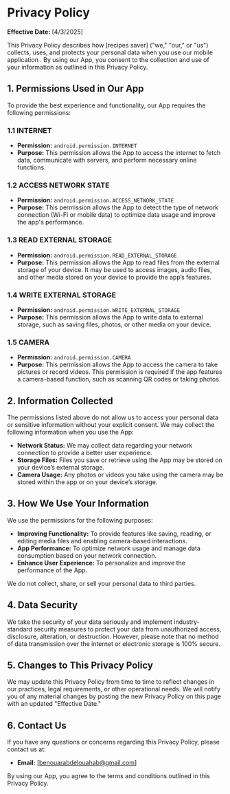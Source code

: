 # Privacy Policy

**Effective Date:** [4/3/2025]

This Privacy Policy describes how [recipes saver] ("we," "our," or "us") collects, uses, and protects your personal data when you use our mobile application . By using our App, you consent to the collection and use of your information as outlined in this Privacy Policy.

## 1. Permissions Used in Our App

To provide the best experience and functionality, our App requires the following permissions:

### 1.1 INTERNET
- **Permission:** `android.permission.INTERNET`
- **Purpose:** This permission allows the App to access the internet to fetch data, communicate with servers, and perform necessary online functions. 

### 1.2 ACCESS NETWORK STATE
- **Permission:** `android.permission.ACCESS_NETWORK_STATE`
- **Purpose:** This permission allows the App to detect the type of network connection (Wi-Fi or mobile data) to optimize data usage and improve the app's performance.

### 1.3 READ EXTERNAL STORAGE
- **Permission:** `android.permission.READ_EXTERNAL_STORAGE`
- **Purpose:** This permission allows the App to read files from the external storage of your device. It may be used to access images, audio files, and other media stored on your device to provide the app’s features.

### 1.4 WRITE EXTERNAL STORAGE
- **Permission:** `android.permission.WRITE_EXTERNAL_STORAGE`
- **Purpose:** This permission allows the App to write data to external storage, such as saving files, photos, or other media on your device.

### 1.5 CAMERA
- **Permission:** `android.permission.CAMERA`
- **Purpose:** This permission allows the App to access the camera to take pictures or record videos. This permission is required if the app features a camera-based function, such as scanning QR codes or taking photos.

## 2. Information Collected

The permissions listed above do not allow us to access your personal data or sensitive information without your explicit consent. We may collect the following information when you use the App:

- **Network Status:** We may collect data regarding your network connection to provide a better user experience.
- **Storage Files:** Files you save or retrieve using the App may be stored on your device’s external storage.
- **Camera Usage:** Any photos or videos you take using the camera may be stored within the app or on your device’s storage.

## 3. How We Use Your Information

We use the permissions for the following purposes:

- **Improving Functionality:** To provide features like saving, reading, or editing media files and enabling camera-based interactions.
- **App Performance:** To optimize network usage and manage data consumption based on your network connection.
- **Enhance User Experience:** To personalize and improve the performance of the App.

We do not collect, share, or sell your personal data to third parties.

## 4. Data Security

We take the security of your data seriously and implement industry-standard security measures to protect your data from unauthorized access, disclosure, alteration, or destruction. However, please note that no method of data transmission over the internet or electronic storage is 100% secure.

## 5. Changes to This Privacy Policy

We may update this Privacy Policy from time to time to reflect changes in our practices, legal requirements, or other operational needs. We will notify you of any material changes by posting the new Privacy Policy on this page with an updated "Effective Date."

## 6. Contact Us

If you have any questions or concerns regarding this Privacy Policy, please contact us at:

- **Email:** [benouarabdelouahab@gmail.com]

By using our App, you agree to the terms and conditions outlined in this Privacy Policy.

